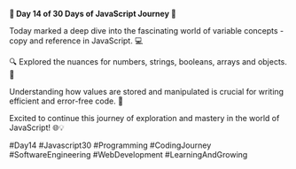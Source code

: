 **🚀 Day 14 of 30 Days of JavaScript Journey 🚀**

Today marked a deep dive into the fascinating world of variable concepts - copy and reference in JavaScript. 💻

🔍 Explored the nuances for numbers, strings, booleans, arrays and objects. 🧠

Understanding how values are stored and manipulated is crucial for writing efficient and error-free code. 🚀

Excited to continue this journey of exploration and mastery in the world of JavaScript! 🌐💡

#Day14 #Javascript30 #Programming #CodingJourney #SoftwareEngineering #WebDevelopment #LearningAndGrowing